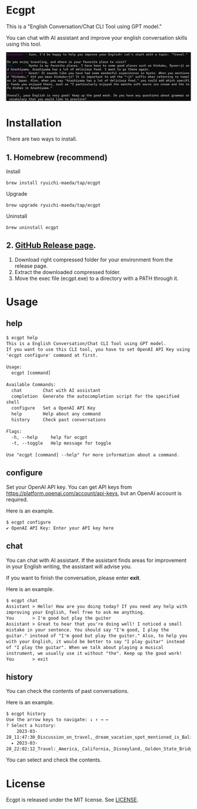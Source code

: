 # Ecgpt

This is a "English Conversation/Chat CLI Tool using GPT model."

You can chat with AI assistant and improve your english conversation skills using this tool.

![](./docs/images/ecgpt-chat.png)

# Installation

There are two ways to install.

## 1. Homebrew (recommend)

Install

```
brew install ryuichi-maeda/tap/ecgpt
```

Upgrade

```
brew upgrade ryuichi-maeda/tap/ecgpt
```

Uninstall

```
brew uninstall ecgpt
```

## 2. [GitHub Release page](https://github.com/ryuichi-maeda/ecgpt/releases).
   1. Download right compressed folder for your environment from the release page.
   2. Extract the downloaded compressed folder.
   3. Move the exec file (ecgpt.exe) to a directory with a PATH through it.

# Usage

## help

```
$ ecgpt help
This is a English Conversation/Chat CLI Tool using GPT model.
If you want to use this CLI tool, you have to set OpenAI API Key using 'ecgpt configure' command at first.

Usage:
  ecgpt [command]

Available Commands:
  chat        Chat with AI assistant
  completion  Generate the autocompletion script for the specified shell
  configure   Set a OpenAI API Key
  help        Help about any command
  history     Check past conversations

Flags:
  -h, --help     help for ecgpt
  -t, --toggle   Help message for toggle

Use "ecgpt [command] --help" for more information about a command.
```

## configure

Set your OpenAI API key. You can get API keys from https://platform.openai.com/account/api-keys, but an OpenAI account is required.

Here is an example.

```
$ ecgpt configure
✔ OpenAI API Key: Enter your API key here
```

## chat

You can chat with AI assistant. If the assistant finds areas for improvement in your English writing, the assistant will advise you.

If you want to finish the conversation, please enter **exit**.

Here is an example.

```
$ ecgpt chat
Assistant > Hello! How are you doing today? If you need any help with improving your English, feel free to ask me anything.
You       > I'm good but play the guiter
Assistant > Great to hear that you're doing well! I noticed a small mistake in your sentence. You should say "I'm good, I play the guitar." instead of "I'm good but play the guiter." Also, to help you with your English, it would be better to say "I play guitar" instead of "I play the guitar". When we talk about playing a musical instrument, we usually use it without "the". Keep up the good work!
You       > exit
```

## history

You can check the contents of past conversations.

Here is an example. 

```
$ ecgpt history
Use the arrow keys to navigate: ↓ ↑ → ← 
? Select a history: 
    2023-03-28_11:47:30_Discussion_on_travel,_dream_vacation_spot_mentioned_is_Bali,_Indonesia.
  ▸ 2023-03-28_22:02:12_Travel:_America,_California,_Disneyland,_Golden_State_Bridge,_Google_Headquarters,_volleyball.
```

You can select and check the contents.

# License

Ecgpt is released under the MIT license. See [LICENSE](./LICENSE).
